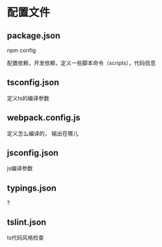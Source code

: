 # 配置文件

## package.json

  npm config

  配置依赖，开发依赖，定义一些脚本命令（scripts），代码信息


## tsconfig.json

定义ts的编译参数

## webpack.config.js

定义怎么编译的， 输出在哪儿

## jsconfig.json

js编译参数

## typings.json
?

## tslint.json
ts代码风格检查
